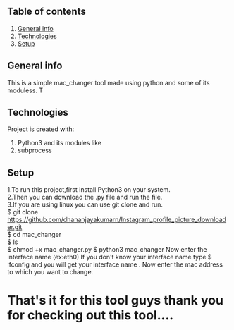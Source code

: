 ## Table of contents
1. [General info](#general-info)
2. [Technologies](#technologies)
3. [Setup](#setup)

## General info
This is a simple mac_changer tool made using python and some of its moduless.
T

## Technologies
Project is created with:
1. Python3 and its modules like
2. subprocess


## Setup
1.To run this project,first install Python3 on your system.<br>
2.Then you can download the .py file and run the file.<br>
3.If you are using linux you can use git clone and run.<br>
$ git clone https://github.com/dhananjayakumarn/Instagram_profile_picture_downloader.git <br>
$ cd mac_changer <br>
$ ls <br>
$ chmod +x mac_changer.py
$ python3 mac_changer
Now enter the interface name (ex:eth0) 
If you don't know your interface name type $ ifconfig and you will get your interface name .
Now enter the mac address to which you want to change.





# That's it for this tool guys thank you for checking out this tool.... 

